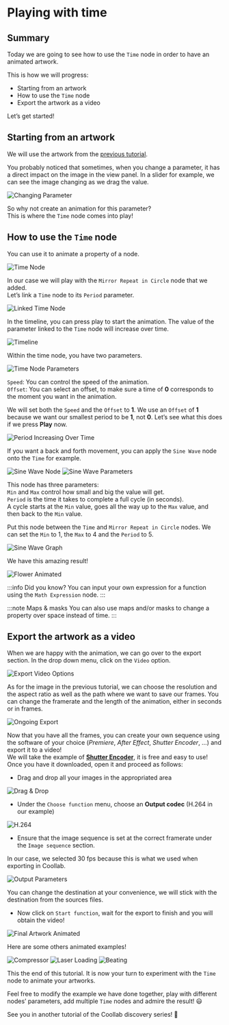 # Playing with time

## Summary

Today we are going to see how to use the `Time` node in order to have an animated artwork.

This is how we will progress: 

- Starting from an artwork
- How to use the `Time` node
- Export the artwork as a video

Let’s get started!

## Starting from an artwork


We will use the artwork from the [previous tutorial](03-A-simple-example.md).

You probably noticed that sometimes, when you change a parameter, it has a direct impact on the image in the view panel. In a slider for example, we can see the image changing as we drag the value.

![Changing Parameter](img/Tuto-Playing-with-time/ChangingParameter.gif)

So why not create an animation for this parameter?<br/>
This is where the `Time` node comes into play!

## How to use the **`Time`** node

You can use it to animate a property of a node.

![Time Node](img/Tuto-Playing-with-time/TimeNode.png)

In our case we will play with the `Mirror Repeat in Circle` node that we added.<br/>
Let’s link a `Time` node to its `Period` parameter.

![Linked Time Node](img/Tuto-Playing-with-time/LinkedTimeNode.png)

In the timeline, you can press play to start the animation. The value of the parameter linked to the `Time` node will increase over time.

![Timeline](img/Tuto-Playing-with-time/Timeline.png)

Within the time node, you have two parameters.

![Time Node Parameters](img/Tuto-Playing-with-time/TimeNodeParameters.png)

`Speed`: You can control the speed of the animation.<br/>
`Offset`: You can select an offset, to make sure a time of **0** corresponds to the moment you want in the animation.

We will set both the `Speed` and the `Offset` to **1**. We use an `Offset` of **1** because we want our smallest period to be **1**, not **0**. Let’s see what this does if we press **Play** now.

![Period Increasing Over Time](img/Tuto-Playing-with-time/PeriodIncreasingOverTime.gif)

If you want a back and forth movement, you can apply the `Sine Wave` node onto the `Time` for example.

![Sine Wave Node](img/Tuto-Playing-with-time/SineWaveNode.png)  ![Sine Wave Parameters](img/Tuto-Playing-with-time/SineWaveParameters.png)

This node has three parameters:<br/>
`Min` and `Max` control how small and big the value will get.<br/>
`Period` is the time it takes to complete a full cycle (in seconds).<br/>
A cycle starts at the `Min` value, goes all the way up to the `Max` value, and then back to the `Min` value.

Put this node between the `Time` and `Mirror Repeat in Circle` nodes. We can set the `Min` to 1, the `Max` to 4 and the `Period` to 5.

![Sine Wave Graph](img/Tuto-Playing-with-time/SineWaveGraph.png)

We have this amazing result!

![Flower Animated](img/Tuto-Playing-with-time/FlowerAnimated.gif)

:::info Did you know?
You can input your own expression for a function using the `Math Expression` node.
:::

:::note Maps & masks
You can also use maps and/or masks to change a property over space instead of time.
:::

## Export the artwork as a video

When we are happy with the animation, we can go over to the export section. In the drop down menu, click on the `Video` option.

![Export Video Options](img/Tuto-Playing-with-time/ExportVideoOptions.png)

As for the image in the previous tutorial, we can choose the resolution and the aspect ratio as well as the path where we want to save our frames. You can change the framerate and the length of the animation, either in seconds or in frames.

![Ongoing Export](img/Tuto-Playing-with-time/OngoingExport.png)

Now that you have all the frames, you can create your own sequence using the software of your choice (<i>Premiere</i>, <i>After Effect</i>, <i>Shutter Encoder</i>, …) and export it to a video!<br/>
We will take the example of [**Shutter Encoder**](https://www.shutterencoder.com/en/), it is free and easy to use!<br/>
Once you have it downloaded, open it and proceed as follows:

- Drag and drop all your images in the appropriated area

![Drag & Drop](img/Tuto-Playing-with-time/Drag&Drop.gif)

- Under the `Choose function` menu, choose an **Output codec** (H.264 in our example)

![H.264](img/Tuto-Playing-with-time/H.264.png)

- Ensure that the image sequence is set at the correct framerate under the `Image sequence` section.

In our case, we selected 30 fps because this is what we used when exporting in Coollab.

![Output Parameters](img/Tuto-Playing-with-time/OutputParameters.png)

You can change the destination at your convenience, we will stick with the destination from the sources files.

- Now click on `Start function`, wait for the export to finish and you will obtain the video!

![Final Artwork Animated](img/Tuto-Playing-with-time/FinalArtworkAnimated.gif)

Here are some others animated examples!

![Compressor](img/Tuto-Playing-with-time/Compressor.gif)        ![Laser Loading](img/Tuto-Playing-with-time/LaserLoading.gif)       ![Beating](img/Tuto-Playing-with-time/Beating.gif)

This the end of this tutorial. It is now your turn to experiment with the `Time` node to animate your artworks.

Feel free to modify the example we have done together, play with different nodes’ parameters, add multiple `Time` nodes and admire the result! 😃

See you in another tutorial of the Coollab discovery series! 👋
